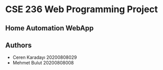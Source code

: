 # CSE 236 Web Programming Project
## Home Automation WebApp


## Authors 
- Ceren Karadayı 20200808029
- Mehmet Bulut 20200808008  